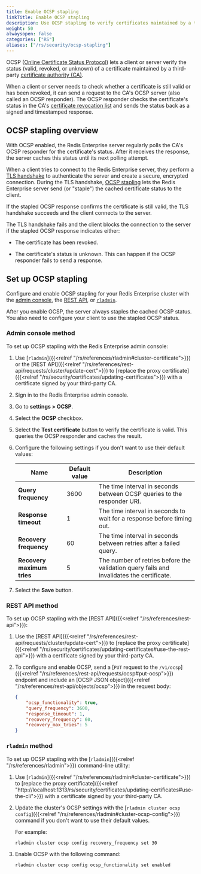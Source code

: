 ```yaml
---
title: Enable OCSP stapling
linkTitle: Enable OCSP stapling
description: Use OCSP stapling to verify certificates maintained by a third-party CA and authenticate connection attempts between clients and servers.
weight: 50
alwaysopen: false
categories: ["RS"]
aliases: ["/rs/security/ocsp-stapling"]
---
```


OCSP ([Online Certificate Status Protocol](https://en.wikipedia.org/wiki/Online_Certificate_Status_Protocol)) lets a client or server verify the status (valid, revoked, or unknown) of a certificate maintained by a third-party [certificate authority (CA)](https://en.wikipedia.org/wiki/Certificate_authority).

When a client or server needs to check whether a certificate is still valid or has been revoked, it can send a request to the CA's OCSP server (also called an OCSP responder). The OCSP responder checks the certificate's status in the CA's [certificate revocation list](https://en.wikipedia.org/wiki/Certificate_revocation_list) and sends the status back as a signed and timestamped response.

## OCSP stapling overview

 With OCSP enabled, the Redis Enterprise server regularly polls the CA's OCSP responder for the certificate's status. After it receives the response, the server caches this status until its next polling attempt.

 When a client tries to connect to the Redis Enterprise server, they perform a [TLS handshake](https://en.wikipedia.org/wiki/Transport_Layer_Security#TLS_handshake) to authenticate the server and create a secure, encrypted connection. During the TLS handshake, [OCSP stapling](https://en.wikipedia.org/wiki/OCSP_stapling) lets the Redis Enterprise server send (or "staple") the cached certificate status to the client.

If the stapled OCSP response confirms the certificate is still valid, the TLS handshake succeeds and the client connects to the server.

The TLS handshake fails and the client blocks the connection to the server if the stapled OCSP response indicates either:

- The certificate has been revoked.

- The certificate's status is unknown. This can happen if the OCSP responder fails to send a response.

## Set up OCSP stapling

Configure and enable OCSP stapling for your Redis Enterprise cluster with the [admin console](#admin-console-method), the [REST API](#rest-api-method), or [`rladmin`](#rladmin-method).

After you enable OCSP, the server always staples the cached OCSP status. You also need to configure your client to use the stapled OCSP status.

### Admin console method

To set up OCSP stapling with the Redis Enterprise admin console:

1. Use [`rladmin`]({{<relref "/rs/references/rladmin#cluster-certificate">}}) or the [REST API]({{<relref "/rs/references/rest-api/requests/cluster/update-cert">}}) to [replace the proxy certificate]({{<relref "/rs/security/certificates/updating-certificates">}}) with a certificate signed by your third-party CA.

1. Sign in to the Redis Enterprise admin console.

1. Go to **settings > OCSP**.

1. Select the **OCSP** checkbox.

1. Select the **Test certificate** button to verify the certificate is valid. This queries the OCSP responder and caches the result.

1. Configure the following settings if you don't want to use their default values:

    | Name | Default value | Description |
    |------|---------------|-------------|
    | **Query frequency** | 3600 | The time interval in seconds between OCSP queries to the responder URI. |
    | **Response timeout** | 1 | The time interval in seconds to wait for a response before timing out. |
    | **Recovery frequency** | 60 | The time interval in seconds between retries after a failed query. |
    | **Recovery maximum tries** | 5 | The number of retries before the validation query fails and invalidates the certificate. |

1. Select the **Save** button.

### REST API method

To set up OCSP stapling with the [REST API]({{<relref "/rs/references/rest-api">}}):

1. Use the [REST API]({{<relref "/rs/references/rest-api/requests/cluster/update-cert">}}) to [replace the proxy certificate]({{<relref "/rs/security/certificates/updating-certificates#use-the-rest-api">}}) with a certificate signed by your third-party CA.

1. To configure and enable OCSP, send a [`PUT` request to the `/v1/ocsp`]({{<relref "/rs/references/rest-api/requests/ocsp#put-ocsp">}}) endpoint and include an [OCSP JSON object]({{<relref "/rs/references/rest-api/objects/ocsp">}}) in the request body:

    ```json
    {
        "ocsp_functionality": true,
        "query_frequency": 3600,
        "response_timeout": 1,
        "recovery_frequency": 60,
        "recovery_max_tries": 5
    }
    ```

### `rladmin` method

To set up OCSP stapling with the [`rladmin`]({{<relref "/rs/references/rladmin">}}) command-line utility:

1. Use [`rladmin`]({{<relref "/rs/references/rladmin#cluster-certificate">}}) to [replace the proxy certificate]({{<relref "http://localhost:1313/rs/security/certificates/updating-certificates#use-the-cli">}}) with a certificate signed by your third-party CA.

1. Update the cluster's OCSP settings with the [`rladmin cluster ocsp config`]({{<relref "/rs/references/rladmin#cluster-ocsp-config">}}) command if you don't want to use their default values.

    For example: 

    ```sh
    rladmin cluster ocsp config recovery_frequency set 30
    ```

1. Enable OCSP with the following command:

    ```sh
    rladmin cluster ocsp config ocsp_functionality set enabled
    ```
